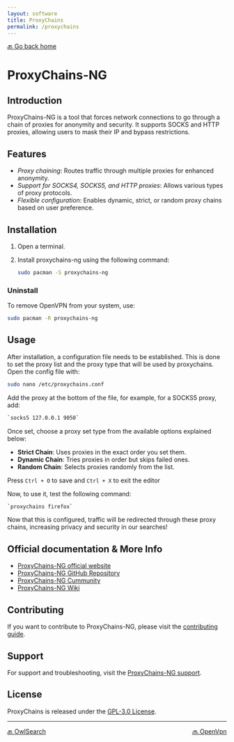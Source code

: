 ```yaml
---
layout: software
title: ProxyChains
permalink: /proxychains
---
```


[🔙 Go back home](/OwlArchRepo/)

# ProxyChains-NG

## Introduction
ProxyChains-NG is a tool that forces network connections to go through a chain of proxies for anonymity and security. It supports SOCKS and HTTP proxies, allowing users to mask their IP and bypass restrictions.

## Features

- *Proxy chaining*: Routes traffic through multiple proxies for enhanced anonymity.
- *Support for SOCKS4, SOCKS5, and HTTP proxies*: Allows various types of proxy protocols.
- *Flexible configuration*: Enables dynamic, strict, or random proxy chains based on user preference.

## Installation

1. Open a terminal.
2. Install proxychains-ng using the following command:

   ```sh
   sudo pacman -S proxychains-ng
   ```

### Uninstall
To remove OpenVPN from your system, use:

   ```sh
   sudo pacman -R proxychains-ng
   ```

## Usage

After installation, a configuration file needs to be established. This is done to set the proxy list and the proxy type that will be used by proxychains. Open the config file with:

   ```sh
   sudo nano /etc/proxychains.conf

   ```

Add the proxy at the bottom of the file, for example, for a SOCKS5 proxy, add:
  
   ```sh
   `socks5 127.0.0.1 9050`

   ```
Once set, choose a proxy set type from the available options explained below:
   - **Strict Chain**: Uses proxies in the exact order you set them.  
   - **Dynamic Chain**: Tries proxies in order but skips failed ones.  
   - **Random Chain**: Selects proxies randomly from the list.

Press `Ctrl + O` to save and `Ctrl + X` to exit the editor

Now, to use it, test the following command:
  
   ```sh
   `proxychains firefox`

   ```

Now that this is configured, traffic will be redirected through these proxy chains, increasing privacy and security in our searches!

## Official documentation & More Info
- [ProxyChains-NG official website](https://openvpn.net/)
- [ProxyChains-NG GitHub Repository](https://github.com/rofl0r/proxychains-ng)
- [ProxyChains-NG Cummunity](https://github.com/rofl0r/proxychains-ng)
- [ProxyChains-NG Wiki](https://github.com/rofl0r/proxychains-ng/wiki)

## Contributing
If you want to contribute to ProxyChains-NG, please visit the [contributing guide](https://github.com/rofl0r/proxychains-ng/blob/master/CONTRIBUTING.md).

## Support
For support and troubleshooting, visit the [ProxyChains-NG support](https://github.com/rofl0r/proxychains-ng/wiki).

## License
ProxyChains is released under the [GPL-3.0 License](https://opensource.org/licenses/GPL-3.0).

---

<div style="display: flex; justify-content: space-between;">
  <a href="owlsearch">🔙 OwlSearch</a>
  <a href="openvpn">🔜 OpenVpn</a>
</div>
